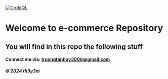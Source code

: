 [![CodeQL](https://github.com/th3y3m/e-commerce-platform/actions/workflows/github-code-scanning/codeql/badge.svg)](https://github.com/th3y3m/e-commerce-platform/actions/workflows/github-code-scanning/codeql)


# Welcome to e-commerce Repository

## You will find in this repo the following stuff


#### Connect me via: truongtanhuy3006@gmail.com

##### &#169; 2024 th3y3m

